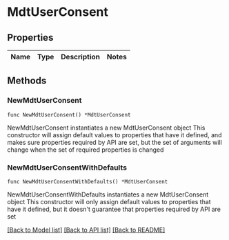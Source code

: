 # MdtUserConsent

## Properties

Name | Type | Description | Notes
------------ | ------------- | ------------- | -------------

## Methods

### NewMdtUserConsent

`func NewMdtUserConsent() *MdtUserConsent`

NewMdtUserConsent instantiates a new MdtUserConsent object
This constructor will assign default values to properties that have it defined,
and makes sure properties required by API are set, but the set of arguments
will change when the set of required properties is changed

### NewMdtUserConsentWithDefaults

`func NewMdtUserConsentWithDefaults() *MdtUserConsent`

NewMdtUserConsentWithDefaults instantiates a new MdtUserConsent object
This constructor will only assign default values to properties that have it defined,
but it doesn't guarantee that properties required by API are set


[[Back to Model list]](../README.md#documentation-for-models) [[Back to API list]](../README.md#documentation-for-api-endpoints) [[Back to README]](../README.md)


